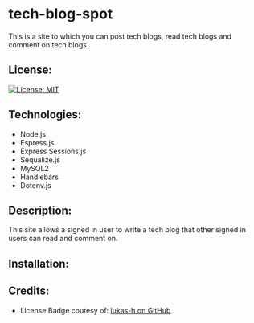 # tech-blog-spot

This is a site to which you can post tech blogs, read tech blogs and comment on tech blogs.

## License:

[![License: MIT](https://img.shields.io/badge/License-MIT-yellow.svg)](https://opensource.org/licenses/MIT)

## Technologies:

* Node.js
* Espress.js
* Express Sessions.js
* Sequalize.js
* MySQL2
* Handlebars
* Dotenv.js

## Description:

This site allows a signed in user to write a tech blog that other signed in users can read and comment on.

## Installation:







## Credits:


* License Badge coutesy of: [lukas-h on GitHub](https://gist.github.com/lukas-h/2a5d00690736b4c3a7ba)